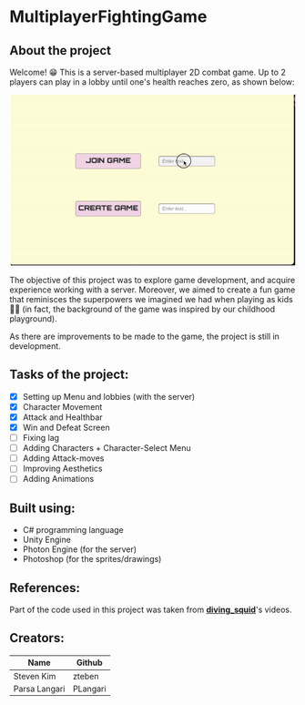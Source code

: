 <!---big title--->
# MultiplayerFightingGame
<!---smaller title: make different sections--->
## About the project
Welcome! 😁
This is a server-based multiplayer 2D combat game. Up to 2 players can play in a lobby until one's health reaches zero, as shown below:
<p align="center">
    <img src="game.gif" width="500" height="300"/>
</p>
The objective of this project was to explore game development, and acquire experience working with a server. Moreover, we aimed to create a fun game that reminisces the superpowers we imagined we had when playing as kids 💪🦹 (in fact, the background of the game was inspired by our childhood playground).

As there are improvements to be made to the game, the project is still in development. 

## Tasks of the project:
* [x] Setting up Menu and lobbies (with the server)
* [x] Character Movement
* [x] Attack and Healthbar
* [x] Win and Defeat Screen
* [ ] Fixing lag
* [ ] Adding Characters + Character-Select Menu
* [ ] Adding Attack-moves
* [ ] Improving Aesthetics
* [ ] Adding Animations

## Built using:
* C# programming language
* Unity Engine 
* Photon Engine (for the server)
* Photoshop (for the sprites/drawings)

## References:
<!---italics and bold--->
Part of the code used in this project was taken from [**diving_squid**](https://youtu.be/nmPukdOsYQA "diving_squid's playlist")'s videos. 

## Creators:

| Name           | Github   |
| -------------- | ---------|
| Steven Kim     | zteben   |
| Parsa Langari  | PLangari |
